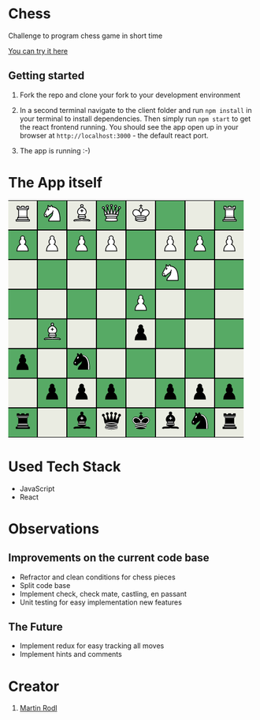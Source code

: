 # Chess

Challenge to program chess game in short time

[You can try it here](https://mighty-coast-33222.herokuapp.com/)

## Getting started

1. Fork the repo and clone your fork to your development environment

2. In a second terminal navigate to the client folder and run `npm install` in your terminal to install dependencies. Then simply run `npm start` to get the react frontend running. You should see the app open up in your browser at `http://localhost:3000` - the default react port.

3. The app is running :-)

# The App itself

![Intro page](/__screenshots/Screenshot_1.png)

# Used Tech Stack

- JavaScript
- React

# Observations

## Improvements on the current code base

- Refractor and clean conditions for chess pieces
- Split code base
- Implement check, check mate, castling, en passant
- Unit testing for easy implementation new features

## The Future

- Implement redux for easy tracking all moves
- Implement hints and comments

# Creator

1. [Martin Rodl](https://github.com/martinrodl)
